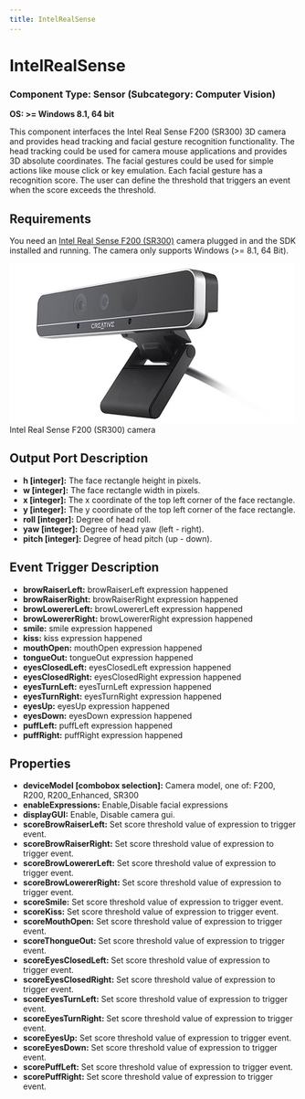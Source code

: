 ```yaml
---
title: IntelRealSense
---
```


# IntelRealSense

### Component Type: Sensor (Subcategory: Computer Vision)

**OS: >= Windows 8.1, 64 bit**

This component interfaces the Intel Real Sense F200 (SR300) 3D camera and provides head tracking and facial gesture recognition functionality. The head tracking could be used for camera mouse applications and provides 3D absolute coordinates. The facial gestures could be used for simple actions like mouse click or key emulation. Each facial gesture has a recognition score. The user can define the threshold that triggers an event when the score exceeds the threshold.

## Requirements

You need an [Intel Real Sense F200 (SR300)](https://software.intel.com/de-de/realsense/sr300camera) camera plugged in and the SDK installed and running. The camera only supports Windows (>= 8.1, 64 Bit).

![Intel Real Sense 3D camera](./img/realsense_f200_camera.jpg "Intel Real Sense F200 (SR300) camera")  
Intel Real Sense F200 (SR300) camera

## Output Port Description

- **h \[integer\]:** The face rectangle height in pixels.
- **w \[integer\]:** The face rectangle width in pixels.
- **x \[integer\]:** The x coordinate of the top left corner of the face rectangle.
- **y \[integer\]:** The y coordinate of the top left corner of the face rectangle.
- **roll \[integer\]:** Degree of head roll.
- **yaw \[integer\]:** Degree of head yaw (left - right).
- **pitch \[integer\]:** Degree of head pitch (up - down).

## Event Trigger Description

- **browRaiserLeft:** browRaiserLeft expression happened
- **browRaiserRight:** browRaiserRight expression happened
- **browLowererLeft:** browLowererLeft expression happened
- **browLowererRight:** browLowererRight expression happened
- **smile:** smile expression happened
- **kiss:** kiss expression happened
- **mouthOpen:** mouthOpen expression happened
- **tongueOut:** tongueOut expression happened
- **eyesClosedLeft:** eyesClosedLeft expression happened
- **eyesClosedRight:** eyesClosedRight expression happened
- **eyesTurnLeft:** eyesTurnLeft expression happened
- **eyesTurnRight:** eyesTurnRight expression happened
- **eyesUp:** eyesUp expression happened
- **eyesDown:** eyesDown expression happened
- **puffLeft:** puffLeft expression happened
- **puffRight:** puffRight expression happened

## Properties

- **deviceModel \[combobox selection\]:** Camera model, one of: F200, R200, R200_Enhanced, SR300
- **enableExpressions:** Enable,Disable facial expressions
- **displayGUI:** Enable, Disable camera gui.
- **scoreBrowRaiserLeft:** Set score threshold value of expression to trigger event.
- **scoreBrowRaiserRight:** Set score threshold value of expression to trigger event.
- **scoreBrowLowererLeft:** Set score threshold value of expression to trigger event.
- **scoreBrowLowererRight:** Set score threshold value of expression to trigger event.
- **scoreSmile:** Set score threshold value of expression to trigger event.
- **scoreKiss:** Set score threshold value of expression to trigger event.
- **scoreMouthOpen:** Set score threshold value of expression to trigger event.
- **scoreThongueOut:** Set score threshold value of expression to trigger event.
- **scoreEyesClosedLeft:** Set score threshold value of expression to trigger event.
- **scoreEyesClosedRight:** Set score threshold value of expression to trigger event.
- **scoreEyesTurnLeft:** Set score threshold value of expression to trigger event.
- **scoreEyesTurnRight:** Set score threshold value of expression to trigger event.
- **scoreEyesUp:** Set score threshold value of expression to trigger event.
- **scoreEyesDown:** Set score threshold value of expression to trigger event.
- **scorePuffLeft:** Set score threshold value of expression to trigger event.
- **scorePuffRight:** Set score threshold value of expression to trigger event.
